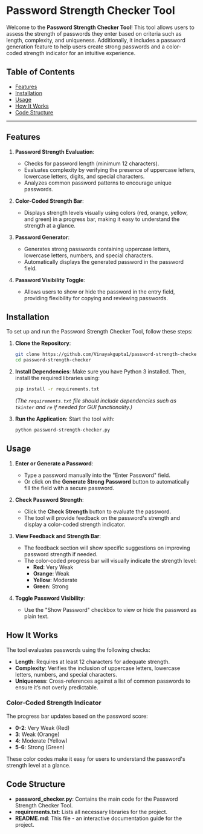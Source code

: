 # Password Strength Checker Tool

Welcome to the **Password Strength Checker Tool**! This tool allows users to assess the strength of passwords they enter based on criteria such as length, complexity, and uniqueness. Additionally, it includes a password generation feature to help users create strong passwords and a color-coded strength indicator for an intuitive experience.

## Table of Contents
- [Features](#features)
- [Installation](#installation)
- [Usage](#usage)
- [How It Works](#how-it-works)
- [Code Structure](#code-structure)
---

## Features

1. **Password Strength Evaluation**:
   - Checks for password length (minimum 12 characters).
   - Evaluates complexity by verifying the presence of uppercase letters, lowercase letters, digits, and special characters.
   - Analyzes common password patterns to encourage unique passwords.

2. **Color-Coded Strength Bar**:
   - Displays strength levels visually using colors (red, orange, yellow, and green) in a progress bar, making it easy to understand the strength at a glance.

3. **Password Generator**:
   - Generates strong passwords containing uppercase letters, lowercase letters, numbers, and special characters.
   - Automatically displays the generated password in the password field.

4. **Password Visibility Toggle**:
   - Allows users to show or hide the password in the entry field, providing flexibility for copying and reviewing passwords.


## Installation

To set up and run the Password Strength Checker Tool, follow these steps:

1. **Clone the Repository**:
   ```bash
   git clone https://github.com/Vinayakgupta1/password-strength-checker.git
   cd password-strength-checker
   ```

2. **Install Dependencies**:
   Make sure you have Python 3 installed. Then, install the required libraries using:
   ```bash
   pip install -r requirements.txt
   ```
   *(The `requirements.txt` file should include dependencies such as `tkinter` and `re` if needed for GUI functionality.)*

3. **Run the Application**:
   Start the tool with:
   ```bash
   python password-strength-checker.py
   ```

## Usage

1. **Enter or Generate a Password**:
   - Type a password manually into the "Enter Password" field.
   - Or click on the **Generate Strong Password** button to automatically fill the field with a secure password.

2. **Check Password Strength**:
   - Click the **Check Strength** button to evaluate the password.
   - The tool will provide feedback on the password's strength and display a color-coded strength indicator.

3. **View Feedback and Strength Bar**:
   - The feedback section will show specific suggestions on improving password strength if needed.
   - The color-coded progress bar will visually indicate the strength level:
     - **Red**: Very Weak
     - **Orange**: Weak
     - **Yellow**: Moderate
     - **Green**: Strong

4. **Toggle Password Visibility**:
   - Use the "Show Password" checkbox to view or hide the password as plain text.

## How It Works

The tool evaluates passwords using the following checks:
- **Length**: Requires at least 12 characters for adequate strength.
- **Complexity**: Verifies the inclusion of uppercase letters, lowercase letters, numbers, and special characters.
- **Uniqueness**: Cross-references against a list of common passwords to ensure it’s not overly predictable.

### Color-Coded Strength Indicator
The progress bar updates based on the password score:
- **0-2**: Very Weak (Red)
- **3**: Weak (Orange)
- **4**: Moderate (Yellow)
- **5-6**: Strong (Green)

These color codes make it easy for users to understand the password's strength level at a glance.

## Code Structure

- **password_checker.py**: Contains the main code for the Password Strength Checker Tool.
- **requirements.txt**: Lists all necessary libraries for the project.
- **README.md**: This file - an interactive documentation guide for the project.
